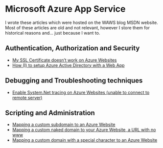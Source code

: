 # Microsoft Azure App Service 

I wrote these articles which were hosted on the WAWS blog MSDN website.  Most of these articles are old and not relevant, however I store them for historical reasons and... just because I want to.

## Authentication, Authorization and Security
+ [My SSL Certificate doesn’t work on Azure Websites][AAS1]
+ [How (I) to setup Azure Active Directory with a Web App][AAS2]

## Debugging and Troubleshooting techniques
+ [Enable System.Net tracing on Azure Websites (unable to connect to remote server)][DTT1]

## Scripting and Administration
+ [Mapping a custom subdomain to an Azure Website][SAA1]
+ [Mapping a custom naked domain to your Azure Website, a URL with no www][SAA2]
+ [Mapping a custom domain with a special character to an Azure Website][SAA3]


[AAS1]: 2014/2014-12-my-ssl-certificate-doesnt-work-on-azure-websites.md
[AAS2]: 2015/2015-04-how-i-to-setup-azure-active-directory-with-a-web-app.md

[DTT1]: 2014/2014-11-enable-system-net-tracing-on-azure-websites-unable-to-connect-to-remote-server.md

[SAA1]: 2014/2014-10-mapping-a-custom-subdomain-to-an-azure-website.md
[SAA2]: 2014/2014-10-mapping-a-custom-naked-domain-to-your-azure-website-a-url-with-no-www.md
[SAA3]: 2014/2014-10-mapping-a-custom-domain-with-a-special-character-to-an-azure-website.md

